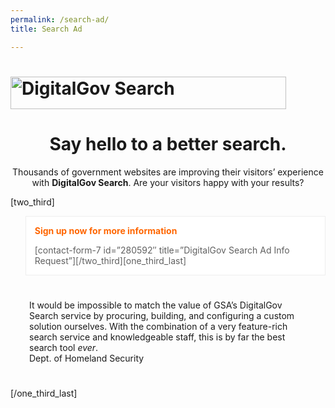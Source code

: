 ```yaml
---
permalink: /search-ad/
title: Search Ad

---
```


# <img class=" wp-image-280002 alignnone" src="https://s3.amazonaws.com/sitesusa/wp-content/uploads/sites/212/2015/06/678-x-80-digitalgov_search_logo.jpg" alt="DigitalGov Search" width="441" height="52" />

<h1 style="text-align: center">
  Say hello to a better search.
</h1>

<p style="text-align: center">
  Thousands of government websites are improving their visitors&#8217; experience with <strong>DigitalGov Search</strong>. Are your visitors happy with your results?
</p>

[two_third]

<blockquote style="border: 1px solid #eee;background: white">
  <p style="color: #006873;text-align: left">
    <span style="color: #ff6600"><strong>Sign up now for more information</strong></span>
  </p>
  
  <p>
    [contact-form-7 id=&#8221;280592&#8243; title=&#8221;DigitalGov Search Ad Info Request&#8221;][/two_third][one_third_last]
  </p>
</blockquote>

<div class="testimonial small" style="padding: 25px 30px;font-style: normal">
  It would be impossible to match the value of GSA&#8217;s DigitalGov Search service by procuring, building, and configuring a custom solution ourselves. With the combination of a very feature-rich search service and knowledgeable staff, this is by far the best search tool <em>ever</em>.<br /> <span class="test-author">Dept. of Homeland Security</span>
</div>

[/one\_third\_last]